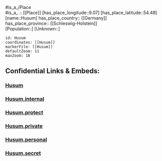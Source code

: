 ﻿---
location: [54.48,9.07] 
mapzoom: [7,12] 
mapmarker: city 
type: City
tags:
- geo/City


SpocWebEntityId: 31061
isDeleted: false
confidential: public

---
#is_a_/Place  
#is_a_ :: [[Place]] 
[has_place_longitude::9.07] 
[has_place_latitude::54.48] 
[name::Husum] 
has_place_country:: [[Germany]]  
has_place_province:: [[Schleswig-Holstein]]  
[Population::] 
[Unknown::] 


```leaflet
id: Husum
coordinates: [[Husum]] 
markerFile: [[Husum]] 
defaultZoom: 11 
maxZoom: 18
```


## Confidential Links & Embeds: 

### [Husum](/_public/Earth/Continent/Europe/Europe~Central/Germany/Germany~West/Schleswig-Holstein/counties~SH/Nordfriesland/cities~Nordfriesland/Husum.md) 

### [Husum.internal](/_internal/Earth/Continent/Europe/Europe~Central/Germany/Germany~West/Schleswig-Holstein/counties~SH/Nordfriesland/cities~Nordfriesland/Husum.internal.md) 

### [Husum.protect](/_protect/Earth/Continent/Europe/Europe~Central/Germany/Germany~West/Schleswig-Holstein/counties~SH/Nordfriesland/cities~Nordfriesland/Husum.protect.md) 

### [Husum.private](/_private/Earth/Continent/Europe/Europe~Central/Germany/Germany~West/Schleswig-Holstein/counties~SH/Nordfriesland/cities~Nordfriesland/Husum.private.md) 

### [Husum.personal](/_personal/Earth/Continent/Europe/Europe~Central/Germany/Germany~West/Schleswig-Holstein/counties~SH/Nordfriesland/cities~Nordfriesland/Husum.personal.md) 

### [Husum.secret](/_secret/Earth/Continent/Europe/Europe~Central/Germany/Germany~West/Schleswig-Holstein/counties~SH/Nordfriesland/cities~Nordfriesland/Husum.secret.md) 
